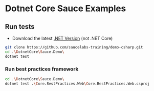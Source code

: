 # Dotnet Core Sauce Examples

## Run tests

* Download the latest [.NET Version](https://dotnet.microsoft.com/download) (not .NET Core)

```bash
git clone https://github.com/saucelabs-training/demo-csharp.git
cd .\DotnetCore\Sauce.Demo\
dotnet test
```

### Run best practices framework

```bash
cd .\DotnetCore\Sauce.Demo\
dotnet test .\Core.BestPractices.Web\Core.BestPractices.Web.csproj
```
